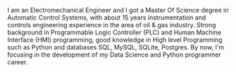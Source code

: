 I am an Electromechanical Engineer and I got a Master Of Science degree in Automatic Control Systems, with about 15 years instrumentation and controls engineering experience in the area of oil & gas industry.
Strong background in Programmable Logic Controller (PLC) and Human Machine Interface (HMI) programming, good knowledge in High level Programming such as Python and databases SQL, MySQL, SQLite, Postgres. By now, I'm focusing in the development of my Data Science and Python programmer career.
